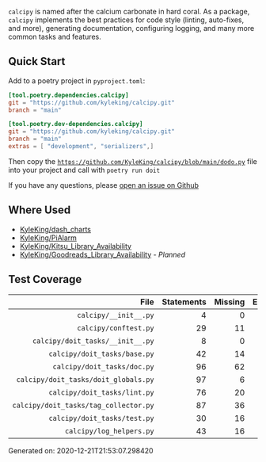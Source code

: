 <!-- TODO: Add a banner image -->

`calcipy` is named after the calcium carbonate in hard coral. As a package, `calcipy` implements the best practices for code style (linting, auto-fixes, and more), generating documentation, configuring logging, and many more common tasks and features.

## Quick Start

<!-- TODO: Replace with ~CookieCutter~ (Copier) Instructions -->

Add to a poetry project in `pyproject.toml`:

```toml
[tool.poetry.dependencies.calcipy]
git = "https://github.com/kyleking/calcipy.git"
branch = "main"

[tool.poetry.dev-dependencies.calcipy]
git = "https://github.com/kyleking/calcipy.git"
branch = "main"
extras = [ "development", "serializers",]
```

Then copy the [`https://github.com/KyleKing/calcipy/blob/main/dodo.py`](https://github.com/KyleKing/calcipy/blob/main/dodo.py) file into your project and call with `poetry run doit`

If you have any questions, please [open an issue on Github](https://github.com/KyleKing/calcipy/issues/new)

## Where Used

- [KyleKing/dash_charts](https://github.com/KyleKing/dash_charts)
- [KyleKing/PiAlarm](https://github.com/KyleKing/PiAlarm)
- [KyleKing/Kitsu_Library_Availability](https://github.com/KyleKing/Kitsu_Library_Availability)
- [KyleKing/Goodreads_Library_Availability](https://github.com/KyleKing/Goodreads_Library_Availability) - *Planned*

## Test Coverage

<!-- COVERAGE -->

| File | Statements | Missing | Excluded | Coverage |
| --: | --: | --: | --: | --: |
| `calcipy/__init__.py` | 4 | 0 | 0 | 100.0% |
| `calcipy/conftest.py` | 29 | 11 | 0 | 62.1% |
| `calcipy/doit_tasks/__init__.py` | 8 | 0 | 0 | 100.0% |
| `calcipy/doit_tasks/base.py` | 42 | 14 | 0 | 66.7% |
| `calcipy/doit_tasks/doc.py` | 96 | 62 | 0 | 35.4% |
| `calcipy/doit_tasks/doit_globals.py` | 97 | 6 | 0 | 93.8% |
| `calcipy/doit_tasks/lint.py` | 76 | 20 | 0 | 73.7% |
| `calcipy/doit_tasks/tag_collector.py` | 87 | 36 | 0 | 58.6% |
| `calcipy/doit_tasks/test.py` | 30 | 16 | 0 | 46.7% |
| `calcipy/log_helpers.py` | 43 | 16 | 0 | 62.8% |

Generated on: 2020-12-21T21:53:07.298420

<!-- /COVERAGE -->
